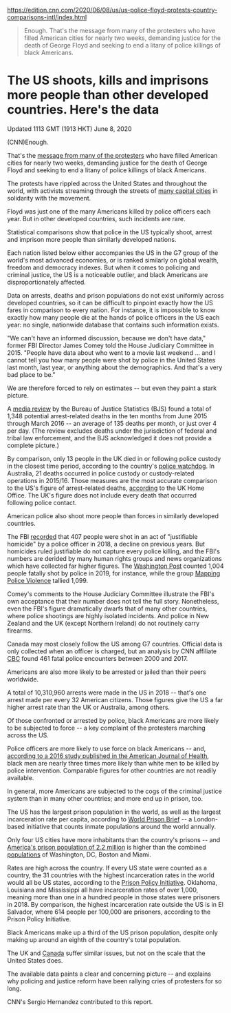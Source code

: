 https://edition.cnn.com/2020/06/08/us/us-police-floyd-protests-country-comparisons-intl/index.html

> Enough. That's the message from many of the protesters who have filled American cities for nearly two weeks, demanding justice for the death of George Floyd and seeking to end a litany of police killings of black Americans.

# The US shoots, kills and imprisons more people than other developed countries. Here's the data
Updated 1113 GMT (1913 HKT) June 8, 2020

(CNN)Enough.

That's the [message from many of the protesters](https://cnn.com/2020/05/29/us/protesters-anger-george-floyd/index.html) who have filled American cities for nearly two weeks, demanding justice for the death of George Floyd and seeking to end a litany of police killings of black Americans.

The protests have rippled across the United States and throughout the world, with activists streaming through the streets of [many capital cities](https://cnn.com/2020/06/01/world/george-floyd-global-protests-intl/index.html) in solidarity with the movement.

Floyd was just one of the many Americans killed by police officers each year. But in other developed countries, such incidents are rare.

Statistical comparisons show that police in the US typically shoot, arrest and imprison more people than similarly developed nations.

Each nation listed below either accompanies the US in the G7 group of the world's most advanced economies, or is ranked similarly on global wealth, freedom and democracy indexes. But when it comes to policing and criminal justice, the US is a noticeable outlier, and black Americans are disproportionately affected.

Data on arrests, deaths and prison populations do not exist uniformly across developed countries, so it can be difficult to pinpoint exactly how the US fares in comparison to every nation. For instance, it is impossible to know exactly how many people die at the hands of police officers in the US each year: no single, nationwide database that contains such information exists.

"We can't have an informed discussion, because we don't have data," former FBI Director James Comey told the House Judiciary Committee in 2015. "People have data about who went to a movie last weekend ... and I cannot tell you how many people were shot by police in the United States last month, last year, or anything about the demographics. And that's a very bad place to be."

We are therefore forced to rely on estimates -- but even they paint a stark picture.

A [media review](https://www.bjs.gov/index.cfm?ty=pbdetail&iid=5864) by the Bureau of Justice Statistics (BJS) found a total of 1,348 potential arrest-related deaths in the ten months from June 2015 through March 2016 -- an average of 135 deaths per month, or just over 4 per day. (The review excludes deaths under the jurisdiction of federal and tribal law enforcement, and the BJS acknowledged it does not provide a complete picture.)

By comparison, only 13 people in the UK died in or following police custody in the closest time period, according to the country's [police watchdog](https://www.policeconduct.gov.uk/sites/default/files/Documents/statistics/deaths_during_following_police_contact_201819.pdf). In Australia, 21 deaths occurred in police custody or custody-related operations in 2015/16. Those measures are the most accurate comparison to the US's figure of arrest-related deaths, [according](https://assets.publishing.service.gov.uk/government/uploads/system/uploads/attachment_data/file/655710/Deaths_in_police_custody_A_review_of_the_international_evidence.pdf) to the UK Home Office. The UK's figure does not include every death that occurred following police contact.

American police also shoot more people than forces in similarly developed countries.

The FBI [recorded](https://ucr.fbi.gov/crime-in-the-u.s/2018/crime-in-the-u.s.-2018/tables/expanded-homicide-data-table-14.xls) that 407 people were shot in an act of "justifiable homicide" by a police officer in 2018, a decline on previous years. But homicides ruled justifiable do not capture every police killing, and the FBI's numbers are derided by many human rights groups and news organizations which have collected far higher figures. The [Washington Post](https://www.washingtonpost.com/graphics/2019/national/police-shootings-2019/) counted 1,004 people fatally shot by police in 2019, for instance, while the group [Mapping Police Violence](https://mappingpoliceviolence.org/) tallied 1,099.

Comey's comments to the House Judiciary Committee illustrate the FBI's own acceptance that their number does not tell the full story. Nonetheless, even the FBI's figure dramatically dwarfs that of many other countries, where police shootings are highly isolated incidents. And police in New Zealand and the UK (except Northern Ireland) do not routinely carry firearms.

Canada may most closely follow the US among G7 countries. Official data is only collected when an officer is charged, but an analysis by CNN affiliate [CBC](https://newsinteractives.cbc.ca/longform-custom/deadly-force) found 461 fatal police encounters between 2000 and 2017.

Americans are also more likely to be arrested or jailed than their peers worldwide.

A total of 10,310,960 arrests were made in the US in 2018 -- that's one arrest made per every 32 American citizens. Those figures give the US a far higher arrest rate than the UK or Australia, among others.

Of those confronted or arrested by police, black Americans are more likely to be subjected to force -- a key complaint of the protesters marching across the US.

Police officers are more likely to use force on black Americans -- and, [according to a 2016 study published in the American Journal of Health](https://edition.cnn.com/2016/12/20/health/black-men-killed-by-police/index.html), black men are nearly three times more likely than white men to be killed by police intervention. Comparable figures for other countries are not readily available.

In general, more Americans are subjected to the cogs of the criminal justice system than in many other countries; and more end up in prison, too.

The US has the largest prison population in the world, as well as the largest incarceration rate per capita, according to [World Prison Brief](https://www.prisonstudies.org/sites/default/files/resources/downloads/wppl_12.pdf) \-- a London-based initiative that counts inmate populations around the world annually.

Only four US cities have more inhabitants than the country's prisons -- and [America's prison population of 2.2 million](https://cnn.com/2018/06/28/us/mass-incarceration-five-key-facts/index.html) is higher than the combined [populations](https://www.census.gov/data/tables/time-series/demo/popest/2010s-total-cities-and-towns.html#tables) of Washington, DC, Boston and Miami.

Rates are high across the country. If every US state were counted as a country, the 31 countries with the highest incarceration rates in the world would all be US states, according to the [Prison Policy Initiative](https://www.prisonpolicy.org/global/2018.html). Oklahoma, Louisiana and Mississippi all have incarceration rates of over 1,000, meaning more than one in a hundred people in those states were prisoners in 2018. By comparison, the highest incarceration rate outside the US is in El Salvador, where 614 people per 100,000 are prisoners, according to the Prison Policy Initiative.

Black Americans make up a third of the US prison population, despite only making up around an eighth of the country's total population.

The UK and [Canada](https://sencanada.ca/content/sen/committee/421/RIDR/Reports/RIDR_Report_Prisioners_e.pdf) suffer similar issues, but not on the scale that the United States does.

The available data paints a clear and concerning picture -- and explains why policing and justice reform have been rallying cries of protesters for so long.

CNN's Sergio Hernandez contributed to this report.